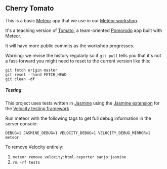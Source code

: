 Cherry Tomato
-------------

This is a basic [Meteor](https://www.meteor.com/) app that we use in our
[Meteor workshop](http://www.okgrow.com/meteor/learn/).

It's a teaching version of [Tomato](http://tomato.okgrow.com/), a team-oriented
[Pomorodo](http://en.wikipedia.org/wiki/Pomodoro_Technique) app built with
Meteor.

It will have more public commits as the workshop progresses.

Warning: we revise the history regularly so if `git pull` tells you that it's
not a fast-forward you might need to reset to the current version like  this:

```
git fetch origin master
git reset --hard FETCH_HEAD
git clean -df
```

##### Testing

This project uses tests written in [Jasmine](http://jasmine.github.io/2.0/introduction.html)
using the [Jasmine extension](https://github.com/Sanjo/meteor-jasmine)
for the [Velocity testing framework](https://github.com/meteor-velocity/velocity)

Run meteor with the following tags to get full debug information in the server console:

`DEBUG=1 JASMINE_DEBUG=1 VELOCITY_DEBUG=1 VELOCITY_DEBUG_MIRROR=1 meteor`

To remove Velocity entirely:

1. `meteor remove velocity:html-reporter sanjo:jasmine`
2. `rm -rf tests`
